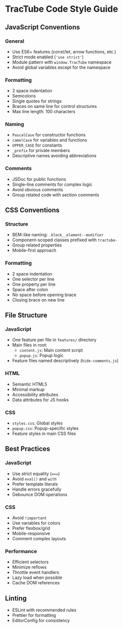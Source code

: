# TracTube Code Style Guide

## JavaScript Conventions

### General

- Use ES6+ features (const/let, arrow functions, etc.)
- Strict mode enabled (`'use strict'`)
- Module pattern with `window.TracTube` namespace
- Avoid global variables except for the namespace

### Formatting

- 2 space indentation
- Semicolons
- Single quotes for strings
- Braces on same line for control structures
- Max line length: 100 characters

### Naming

- `PascalCase` for constructor functions
- `camelCase` for variables and functions
- `UPPER_CASE` for constants
- `_prefix` for private members
- Descriptive names avoiding abbreviations

### Comments

- JSDoc for public functions
- Single-line comments for complex logic
- Avoid obvious comments
- Group related code with section comments

## CSS Conventions

### Structure

- BEM-like naming: `.block__element--modifier`
- Component-scoped classes prefixed with `tractube-`
- Group related properties
- Mobile-first approach

### Formatting

- 2 space indentation
- One selector per line
- One property per line
- Space after colon
- No space before opening brace
- Closing brace on new line

## File Structure

### JavaScript

- One feature per file in `features/` directory
- Main files in root:
  - `content.js`: Main content script
  - `popup.js`: Popup logic
- Feature files named descriptively (`hide-comments.js`)

### HTML

- Semantic HTML5
- Minimal markup
- Accessibility attributes
- Data attributes for JS hooks

### CSS

- `styles.css`: Global styles
- `popup.css`: Popup-specific styles
- Feature styles in main CSS files

## Best Practices

### JavaScript

- Use strict equality (`===`)
- Avoid `eval()` and `with`
- Prefer template literals
- Handle errors gracefully
- Debounce DOM operations

### CSS

- Avoid `!important`
- Use variables for colors
- Prefer flexbox/grid
- Mobile-responsive
- Comment complex layouts

### Performance

- Efficient selectors
- Minimize reflows
- Throttle event handlers
- Lazy load when possible
- Cache DOM references

## Linting

- ESLint with recommended rules
- Prettier for formatting
- EditorConfig for consistency
